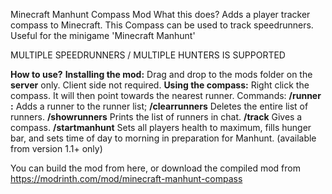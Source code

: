 Minecraft Manhunt Compass Mod
What this does?
Adds a player tracker compass to Minecraft. This Compass can be used to track speedrunners.
Useful for the minigame 'Minecraft Manhunt'

MULTIPLE SPEEDRUNNERS / MULTIPLE HUNTERS IS SUPPORTED

**How to use?**
**Installing the mod:**
Drag and drop to the mods folder on the **server** only. Client side not required.
**Using the compass:**
Right click the compass. It will then point towards the nearest runner.
Commands:
**/runner <playername>:** Adds a runner to the runner list;
**/clearrunners** Deletes the entire list of runners.
**/showrunners** Prints the list of runners in chat.
**/track** Gives a compass.
**/startmanhunt** Sets all players health to maximum, fills hunger bar, and sets time of day to morning in preparation for Manhunt. (available from version 1.1+ only)

You can build the mod from here, or download the compiled mod from https://modrinth.com/mod/minecraft-manhunt-compass

